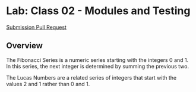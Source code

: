 # Lab: Class 02 - Modules and Testing #

[Submission Pull Request](https://github.com/idkburkes/math-series/tree/lab2)
## Overview ##
The Fibonacci Series is a numeric series starting with the integers 0 and 1. In this series, the next integer is determined by summing the previous two.

The Lucas Numbers are a related series of integers that start with the values 2 and 1 rather than 0 and 1.